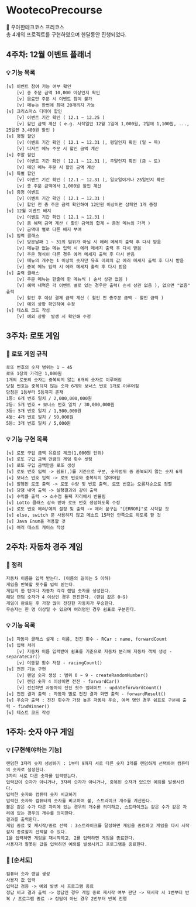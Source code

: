 # WootecoPrecourse
📌 우아한테크코스 프리코스 <br/>
총 4개의 프로젝트를 구현하였으며 한달동안 진행되었다.

## 4주차: 12월 이벤트 플래너
### 💡 기능 목록
    [v] 이벤트 참여 가능 여부 확인
        [v] 총 주문 금액 10,000 이상인지 확인
        [v] 음료만 주문 시 이벤트 참여 불가
        [v] 메뉴는 한번에 최대 20개까지 가능
    [v] 크리스마스 디데이 할인
        [v] 이벤트 기간 확인 ( 12.1 ~ 12.25 )
        [v] 할인 금액 계산 ( e.g. 시작일인 12월 1일에 1,000원, 2일에 1,100원, ..., 25일엔 3,400원 할인 )
    [v] 평일 할인
        [v] 이벤트 기간 확인 ( 12.1 ~ 12.31 ), 평일인지 확인 (일 ~ 목)
        [v] 디저트 메뉴 주문 시 할인 금액 계산
    [v] 주말 할인
        [v] 이벤트 기간 확인 ( 12.1 ~ 12.31 ), 주말인지 확인 (금 ~ 토)
        [v] 메인 메뉴 주문 시 할인 금액 계산
    [v] 특별 할인
        [v] 이벤트 기간 확인 ( 12.1 ~ 12.31 ), 일요일이거나 25일인지 확인
        [v] 총 주문 금액에서 1,000원 할인 계산
    [v] 증정 이벤트
        [v] 이벤트 기간 확인 ( 12.1 ~ 12.31 )
        [v] 할인 전 총 주문 금액 확인하여 12만원 이상이면 샴페인 1개 증정
    [v] 12월 이벤트 배지
        [v] 이벤트 기간 확인 ( 12.1 ~ 12.31 )
        [v] 총 해택 금액 계산 ( 할인 금액의 합계 + 증정 메뉴의 가격 )
        [v] 금액대 별로 다른 배지 부여
    [v] 입력 클래스
        [v] 방문날짜 1 ~ 31의 범위가 아닐 시 에러 메세지 출력 후 다시 받음
        [v] 메뉴판 없는 메뉴 입력 시 에러 메세지 출력 후 다시 받음
        [v] 주문 형식이 다른 경우 에러 메세지 출력 후 다시 받음
        [v] 메뉴의 개수는 1 이상의 숫자만 유효 이외의 값 에러 메세지 출력 후 다시 받음
        [v] 중복 메뉴 입력 시 에러 메세지 출력 후 다시 받음
    [v] 출력 클래스
        [v] 주문 메뉴는 한줄에 한 메뉴씩 ( 순서 상관 없음 )
        [v] 혜택 내역은 각 이벤트 별로 있는 경우만 출력( 순서 상관 없음 ), 없으면 "없음" 출력
        [v] 할인 후 예상 결제 금액 계산 ( 할인 전 총주문 금액 - 할인 금액 )
        [v] 예외 상황 확인하여 수정
    [v] 테스트 코드 작성
        [v] 예외 상황  발생 시 확인해 수정

## 3주차: 로또 게임
### 📝 로또 게임 규칙
    로또 번호의 숫자 범위는 1 ~ 45
    로또 1장의 가격은 1,000원
    1개의 로또의 숫자는 중복되지 않는 6개의 숫자로 이루어짐
    당첨 번호는 중복되지 않는 숫자 6개와 보너스 번호 1개로 이루어짐
    당첨은 1등부터 5등까지 존재
    1등: 6개 번호 일치 / 2,000,000,000원
    2등: 5개 번호 + 보너스 번호 일치 / 30,000,000원
    3등: 5개 번호 일치 / 1,500,000원
    4등: 4개 번호 일치 / 50,000원
    5등: 3개 번호 일치 / 5,000원
### 💡 기능 구현 목록
    [v] 로또 구입 금액 유효성 체크(1,000원 단위)
    [v] 로또 구입 금액 만큼의 게임 횟수 셋팅
    [v] 로또 구입 금액만큼 로또 생성
    [v] 로또 번호 입력 -> 쉼표(,)를 기준으로 구분, 숫자범위 중 중복되지 않는 숫자 6개
    [v] 보너스 번호 입력 -> 로또 번호와 중복되지 않아야함
    [v] 발행된 로또 출력 -> 로또 수량 및 번호 출력, 로또 번호는 오름차순으로 정렬
    [v] 당첨 내역 출력 -> 실행결과와 같이 출력
    [v] 수익률 출력 -> 소수점 둘째 자리에서 반올림
    [v] Lotto 클래스 상속 받아 로또 번호 생성하도록 수정
    [v] 로또 번호 에러/예외 설정 및 출력 -> 에러 문구는 "[ERROR]"로 시작할 것
    [v] else, switch 문 사용하지 않고 메소드 15라인 안쪽으로 하도록 할 것
    [v] Java Enum을 적용할 것
    [v] 여러 테스트 케이스 작성

## 2주차: 자동차 경주 게임
### 📝 정리
    자동차 이름을 입력 받는다. (이름의 길이는 5 이하)
    게임을 반복할 횟수를 입력 받는다.
    게임의 한 턴마다 자동차 각각 랜덤 숫자를 생성한다.
    해당 랜덤 숫자가 4 이상인 경우 전진한다. (랜덤 값은 0~9)
    게임이 완료된 후 가장 많이 전진한 자동차가 우승한다.
    우승자는 한 명 이상일 수 있으며 여려명인 경우 쉼표로 구분한다.
### 💡 기능 목록
    [v] 자동차 클래스 설계 : 이름, 전진 횟수 - RCar : name, forwardCount
    [v] 입력 처리
        [v] 자동차 이름 입력받아 쉼표를 기준으로 자동차 분리해 자동차 객체 생성 - separateCar()
        [v] 이동할 횟수 저장 - racingCount()
    [v] 전진 기능 구현
        [v] 랜덤 숫자 생성 : 범위 0 ~ 9 - createRandomNumber()
        [v] 랜덤 숫자 4 이상이면 전진 - forwardCar()
        [v] 전진하면 자동차의 전진 횟수 업데이트 - updateforwardCount()
    [v] 전진 결과 출력 : 자동차 별로 전진 결과 화면 출력 - forwardResult()
    [v] 우승자 출력 : 전진 횟수가 가장 높은 자동차 우승, 여러 명인 경우 쉼표로 구분해 출력 - findWinner()
    [v] 테스트 코드 작성


## 1주차: 숫자 야구 게임
### 💡 [구현해야하는 기능]
    랜덤한 3자리 숫자 생성하기 : 1부터 9까지 서로 다른 숫자 3개를 랜덤하게 선택하여 컴퓨터의 숫자로 설정한다.
    3자리 서로 다른 숫자를 입력받는다.
    입력값이 숫자가 아니거나, 3자리 숫자가 아니거나, 중복된 숫자가 있으면 예외를 발생시킨다.
    입력한 숫자와 컴퓨터 숫자 비교하기
    입력한 숫자와 컴퓨터의 숫자를 비교하여 볼, 스트라이크 개수를 계산한다.
    볼은 같은 수가 다른 자리에 있는 경우의 개수를 의미하고, 스트라이크는 같은 수가 같은 자리에 있는 경우의 개수를 의미한다.
    결과를 출력한다.
    게임 종료 및 재시작/종료 선택 : 3스트라이크를 달성하면 게임을 종료하고 게임을 다시 시작할지 종료할지 선택할 수 있다.
    1을 입력하면 게임을 재시작하고, 2를 입력하면 게임을 종료한다.
    사용자가 잘못된 값을 입력하면 예외를 발생시키고 프로그램을 종료한다.

### 📝 [순서도]
    컴퓨터 숫자 랜덤 생성
    사용자 값 입력
    입력값 검증 -> 예외 발생 시 프로그램 종료
    정답 비교 결과 출력 -> 정답인 경우 게임 종료 재시작 여부 판단 -> 재시작 시 1번부터 반복 / 프로그램 종료 -> 정답이 아닌 경우 2번부터 반복 진행
